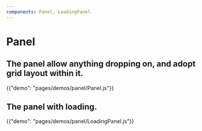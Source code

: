 ```yaml
---
components: Panel, LoadingPanel
---
```



# Panel

## The panel allow anything dropping on, and adopt grid layout within it.

{{"demo": "pages/demos/panel/Panel.js"}}

## The panel with loading.

{{"demo": "pages/demos/panel/LoadingPanel.js"}}

